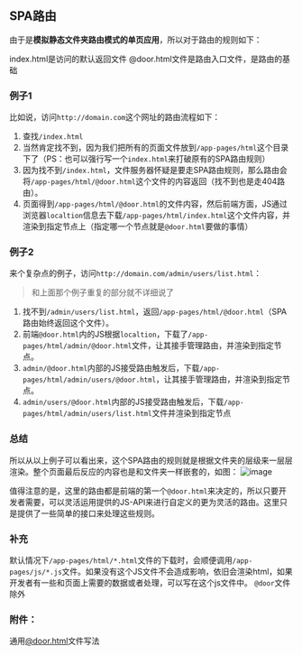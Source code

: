 ## SPA路由

由于是**模拟静态文件夹路由模式的单页应用**，所以对于路由的规则如下：

index.html是访问的默认返回文件
@door.html文件是路由入口文件，是路由的基础

### 例子1

比如说，访问`http://domain.com`这个网址的路由流程如下：

1. 查找`/index.html`
2. 当然肯定找不到，因为我们把所有的页面文件放到`/app-pages/html`这个目录下了（PS：也可以强行写一个`index.html`来打破原有的SPA路由规则）
3. 因为找不到`/index.html`，文件服务器怀疑是要走SPA路由规则，那么路由会将`/app-pages/html/@door.html`这个文件的内容返回（找不到也是走404路由）。
4. 页面得到`/app-pages/html/@door.html`的文件内容，然后前端方面，JS通过浏览器`localtion`信息去下载`/app-pages/html/index.html`这个文件内容，并渲染到指定节点上（指定哪一个节点就是`@door.html`要做的事情）

### 例子2

来个复杂点的例子，访问`http://domain.com/admin/users/list.html`：
>和上面那个例子重复的部分就不详细说了

1. 找不到`/admin/users/list.html`，返回`/app-pages/html/@door.html`（SPA路由始终返回这个文件）。
2. 前端`@door.html`内的JS根据`localtion`，下载了`/app-pages/html/admin/@door.html`文件，让其接手管理路由，并渲染到指定节点。
3. `admin/@door.html`内部的JS接受路由触发后，下载`/app-pages/html/admin/users/@door.html`，让其接手管理路由，并渲染到指定节点。
4. `admin/users/@door.html`内部的JS接受路由触发后，下载`/app-pages/html/admin/users/list.html`文件并渲染到指定节点

### 总结

所以从以上例子可以看出来，这个SPA路由的规则就是根据文件夹的层级来一层层渲染。整个页面最后反应的内容也是和文件夹一样嵌套的，如图：
![image](https://cloud.githubusercontent.com/assets/2151644/14232919/6ed88f7a-f9eb-11e5-8dfb-647e06c91201.png)

值得注意的是，这里的路由都是前端的第一个`@door.html`来决定的，所以只要开发者需要，可以灵活运用提供的JS-API来进行自定义的更为灵活的路由。这里只是提供了一些简单的接口来处理这些规则。

### 补充

默认情况下`/app-pages/html/*.html`文件的下载时，会顺便调用`/app-pages/js/*.js`文件。如果没有这个JS文件不会造成影响，依旧会渲染html，如果开发者有一些和页面上需要的数据或者处理，可以写在这个js文件中。
`@door`文件除外


### 附件：
通用[@door.html](./lib/@door.md)文件写法